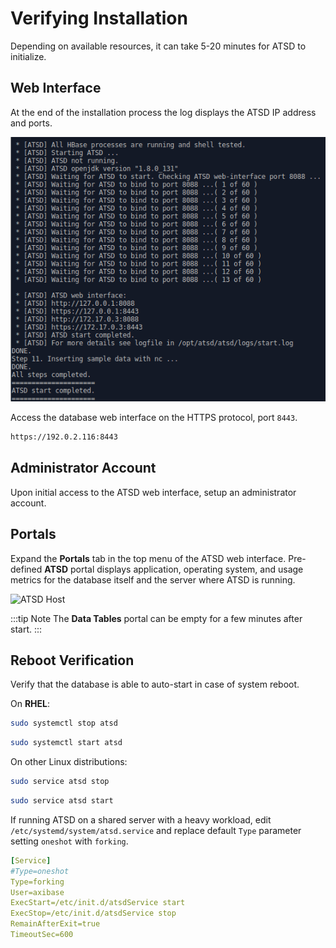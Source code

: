 # Verifying Installation

Depending on available resources, it can take 5-20 minutes for ATSD to initialize.

## Web Interface

At the end of the installation process the log displays the ATSD IP address and ports.

![](./images/atsd_install_shell.png )

Access the database web interface on the HTTPS protocol, port `8443`.

```txt
https://192.0.2.116:8443
```

## Administrator Account

Upon initial access to the ATSD web interface, setup an administrator account.

## Portals

Expand the **Portals** tab in the top menu of the ATSD web interface. Pre-defined **ATSD** portal displays application, operating system, and usage metrics for the database itself and the server where ATSD is running.

![](./images/atsd_portal.png "ATSD Host")

<!-- markdownlint-enable MD032 -->
:::tip Note
The **Data Tables** portal can be empty for a few minutes after start.
:::
<!-- markdownlint-disable MD031 MD032 -->

## Reboot Verification

Verify that the database is able to auto-start in case of system reboot.

On **RHEL**:

```sh
sudo systemctl stop atsd
```

```sh
sudo systemctl start atsd
```

On other Linux distributions:

```sh
sudo service atsd stop
```

```sh
sudo service atsd start
```

If running ATSD on a shared server with a heavy workload, edit `/etc/systemd/system/atsd.service` and replace default `Type` parameter setting `oneshot` with `forking`.

```yaml
[Service]
#Type=oneshot
Type=forking
User=axibase
ExecStart=/etc/init.d/atsdService start
ExecStop=/etc/init.d/atsdService stop
RemainAfterExit=true
TimeoutSec=600
```
